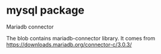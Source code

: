 mysql package
============
Mariadb connector

The blob contains mariadb-connector library. It comes from https://downloads.mariadb.org/connector-c/3.0.3/
